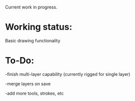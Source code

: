 Current work in progress.



# Working status:

Basic drawing functionality




# To-Do:

-finish multi-layer capability (currently rigged for single layer)

-merge layers on save

-add more tools, strokes, etc
